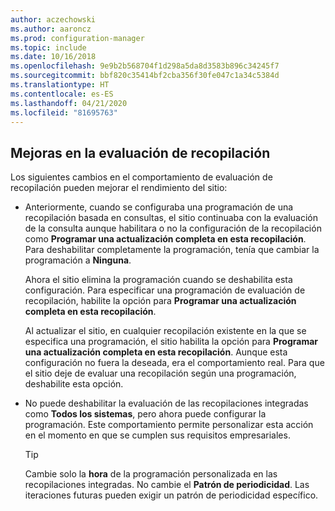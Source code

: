 ```yaml
---
author: aczechowski
ms.author: aaroncz
ms.prod: configuration-manager
ms.topic: include
ms.date: 10/16/2018
ms.openlocfilehash: 9e9b2b568704f1d298a5da8d3583b896c34245f7
ms.sourcegitcommit: bbf820c35414bf2cba356f30fe047c1a34c5384d
ms.translationtype: HT
ms.contentlocale: es-ES
ms.lasthandoff: 04/21/2020
ms.locfileid: "81695763"
---
```

## <a name="improvements-to-collection-evaluation"></a><a name="bkmk_colleval"></a> Mejoras en la evaluación de recopilación
<!--1358981-->

Los siguientes cambios en el comportamiento de evaluación de recopilación pueden mejorar el rendimiento del sitio:  
 
- Anteriormente, cuando se configuraba una programación de una recopilación basada en consultas, el sitio continuaba con la evaluación de la consulta aunque habilitara o no la configuración de la recopilación como **Programar una actualización completa en esta recopilación**. Para deshabilitar completamente la programación, tenía que cambiar la programación a **Ninguna**. 

    Ahora el sitio elimina la programación cuando se deshabilita esta configuración. Para especificar una programación de evaluación de recopilación, habilite la opción para **Programar una actualización completa en esta recopilación**.  

    Al actualizar el sitio, en cualquier recopilación existente en la que se especifica una programación, el sitio habilita la opción para **Programar una actualización completa en esta recopilación**. Aunque esta configuración no fuera la deseada, era el comportamiento real. Para que el sitio deje de evaluar una recopilación según una programación, deshabilite esta opción.  

- No puede deshabilitar la evaluación de las recopilaciones integradas como **Todos los sistemas**, pero ahora puede configurar la programación. Este comportamiento permite personalizar esta acción en el momento en que se cumplen sus requisitos empresariales. 

    > [!Tip]  
    > Cambie solo la **hora** de la programación personalizada en las recopilaciones integradas. No cambie el **Patrón de periodicidad**. Las iteraciones futuras pueden exigir un patrón de periodicidad específico.  


